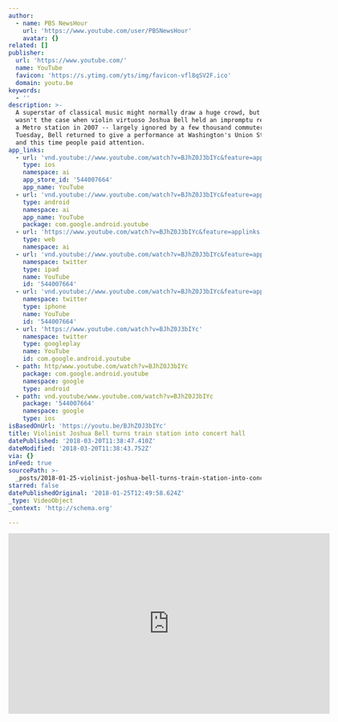 ```yaml
---
author:
  - name: PBS NewsHour
    url: 'https://www.youtube.com/user/PBSNewsHour'
    avatar: {}
related: []
publisher:
  url: 'https://www.youtube.com/'
  name: YouTube
  favicon: 'https://s.ytimg.com/yts/img/favicon-vfl8qSV2F.ico'
  domain: youtu.be
keywords:
  - ''
description: >-
  A superstar of classical music might normally draw a huge crowd, but that
  wasn't the case when violin virtuoso Joshua Bell held an impromptu recital in
  a Metro station in 2007 -- largely ignored by a few thousand commuters. On
  Tuesday, Bell returned to give a performance at Washington's Union Station,
  and this time people paid attention.
app_links:
  - url: 'vnd.youtube://www.youtube.com/watch?v=BJhZ0J3bIYc&feature=applinks'
    type: ios
    namespace: ai
    app_store_id: '544007664'
    app_name: YouTube
  - url: 'vnd.youtube://www.youtube.com/watch?v=BJhZ0J3bIYc&feature=applinks'
    type: android
    namespace: ai
    app_name: YouTube
    package: com.google.android.youtube
  - url: 'https://www.youtube.com/watch?v=BJhZ0J3bIYc&feature=applinks'
    type: web
    namespace: ai
  - url: 'vnd.youtube://www.youtube.com/watch?v=BJhZ0J3bIYc&feature=applinks'
    namespace: twitter
    type: ipad
    name: YouTube
    id: '544007664'
  - url: 'vnd.youtube://www.youtube.com/watch?v=BJhZ0J3bIYc&feature=applinks'
    namespace: twitter
    type: iphone
    name: YouTube
    id: '544007664'
  - url: 'https://www.youtube.com/watch?v=BJhZ0J3bIYc'
    namespace: twitter
    type: googleplay
    name: YouTube
    id: com.google.android.youtube
  - path: http/www.youtube.com/watch?v=BJhZ0J3bIYc
    package: com.google.android.youtube
    namespace: google
    type: android
  - path: vnd.youtube/www.youtube.com/watch?v=BJhZ0J3bIYc
    package: '544007664'
    namespace: google
    type: ios
isBasedOnUrl: 'https://youtu.be/BJhZ0J3bIYc'
title: Violinist Joshua Bell turns train station into concert hall
datePublished: '2018-03-20T11:38:47.410Z'
dateModified: '2018-03-20T11:38:43.752Z'
via: {}
inFeed: true
sourcePath: >-
  _posts/2018-01-25-violinist-joshua-bell-turns-train-station-into-concert-hall.md
starred: false
datePublishedOriginal: '2018-01-25T12:49:58.624Z'
_type: VideoObject
_context: 'http://schema.org'

---
```

<iframe src="https://cdn.embedly.com/widgets/media.html?src=https%3A%2F%2Fwww.youtube.com%2Fembed%2FBJhZ0J3bIYc%3Ffeature%3Doembed&amp;url=http%3A%2F%2Fwww.youtube.com%2Fwatch%3Fv%3DBJhZ0J3bIYc&amp;image=https%3A%2F%2Fi.ytimg.com%2Fvi%2FBJhZ0J3bIYc%2Fhqdefault.jpg&amp;key=a715cf41cc93453ca338d350cd26f87b&amp;type=text%2Fhtml&amp;schema=youtube" width="640" height="360" scrolling="no" frameborder="0" allowfullscreen="" style=""></iframe>